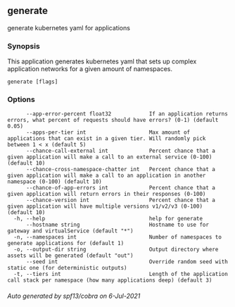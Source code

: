 ## generate

generate kubernetes yaml for applications

### Synopsis

This application generates kubernetes yaml that sets up complex application networks for a given amount of namespaces. 

```
generate [flags]
```

### Options

```
      --app-error-percent float32            If an application returns errors, what percent of requests should have errors? (0-1) (default 0.05)
      --apps-per-tier int                    Max amount of applications that can exist in a given tier. Will randomly pick between 1 < x (default 5)
      --chance-call-external int             Percent chance that a given application will make a call to an external service (0-100) (default 10)
      --chance-cross-namespace-chatter int   Percent chance that a given application will make a call to an application in another namespace (0-100) (default 10)
      --chance-of-app-errors int             Percent chance that a given application will return errors in their responses (0-100)
      --chance-version int                   Percent chance that a given application will have multiple versions v1/v2/v3 (0-100) (default 10)
  -h, --help                                 help for generate
      --hostname string                      Hostname to use for gateway and virtualService (default "*")
  -n, --namespaces int                       Number of namespaces to generate applications for (default 1)
  -o, --output-dir string                    Output directory where assets will be generated (default "out")
      --seed int                             Override random seed with static one (for deterministic outputs)
  -t, --tiers int                            Length of the application call stack per namespace (how many applications deep) (default 3)
```

###### Auto generated by spf13/cobra on 6-Jul-2021
